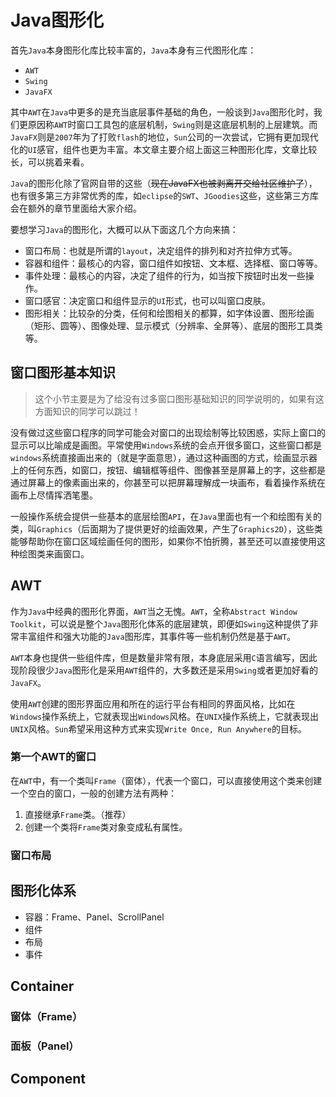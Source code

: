 # Java图形化

首先`Java`本身图形化库比较丰富的，`Java`本身有三代图形化库：

- `AWT`
- `Swing`
- `JavaFX`

其中`AWT`在`Java`中更多的是充当底层事件基础的角色，一般谈到`Java`图形化时，我们更原因称`AWT`时窗口工具包的底层机制，`Swing`则是这底层机制的上层建筑。而`JavaFX`则是`2007`年为了打败`flash`的地位，`Sun`公司的一次尝试，它拥有更加现代化的`UI`感官，组件也更为丰富。本文章主要介绍上面这三种图形化库，文章比较长，可以挑着来看。

`Java`的图形化除了官网自带的这些（~~现在JavaFX也被剥离开交给社区维护了~~），也有很多第三方非常优秀的库，如`eclipse`的`SWT`、`JGoodies`这些，这些第三方库会在额外的章节里面给大家介绍。

要想学习`Java`的图形化，大概可以从下面这几个方向来搞：

- 窗口布局：也就是所谓的`layout`，决定组件的排列和对齐拉伸方式等。
- 容器和组件：最核心的内容，窗口组件如按钮、文本框、选择框、窗口等等。
- 事件处理：最核心的内容，决定了组件的行为，如当按下按钮时出发一些操作。
- 窗口感官：决定窗口和组件显示的`UI`形式，也可以叫窗口皮肤。
- 图形相关：比较杂的分类，任何和绘图相关的都算，如字体设置、图形绘画（矩形、圆等）、图像处理、显示模式（分辨率、全屏等）、底层的图形工具类等。

## 窗口图形基本知识

> 这个小节主要是为了给没有过多窗口图形基础知识的同学说明的，如果有这方面知识的同学可以跳过！

没有做过这些窗口程序的同学可能会对窗口的出现绘制等比较困惑，实际上窗口的显示可以比喻成是画图。平常使用`Windows`系统的会点开很多窗口，这些窗口都是`windows`系统直接画出来的（就是字面意思），通过这种画图的方式，绘画显示器上的任何东西，如窗口，按钮、编辑框等组件、图像甚至是屏幕上的字，这些都是通过屏幕上的像素画出来的，你甚至可以把屏幕理解成一块画布，看着操作系统在画布上尽情挥洒笔墨。

一般操作系统会提供一些基本的底层绘图`API`，在`Java`里面也有一个和绘图有关的类，叫`Graphics`（后面期为了提供更好的绘画效果，产生了`Graphics2D`），这些类能够帮助你在窗口区域绘画任何的图形，如果你不怕折腾，甚至还可以直接使用这种绘图类来画窗口。

## AWT

作为`Java`中经典的图形化界面，`AWT`当之无愧。`AWT`，全称`Abstract Window Toolkit`，可以说是整个`Java`图形化体系的底层建筑，即便如`Swing`这种提供了非常丰富组件和强大功能的`Java`图形库，其事件等一些机制仍然是基于`AWT`。

`AWT`本身也提供一些组件库，但是数量非常有限，本身底层采用`C`语言编写，因此现阶段很少`Java`图形化是采用`AWT`组件的，大多数还是采用`Swing`或者更加好看的`JavaFX`。

使用`AWT`创建的图形界面应用和所在的运行平台有相同的界面风格，比如在`Windows`操作系统上，它就表现出`Windows`风格。在`UNIX`操作系统上，它就表现出`UNIX`风格。`Sun`希望采用这种方式来实现`Write Once, Run Anywhere`的目标。

### 第一个AWT的窗口

在`AWT`中，有一个类叫`Frame`（窗体），代表一个窗口，可以直接使用这个类来创建一个空白的窗口，一般的创建方法有两种：

1. 直接继承`Frame`类。（推荐）
2. 创建一个类将`Frame`类对象变成私有属性。



### 窗口布局



















## 图形化体系

- 容器：Frame、Panel、ScrollPanel
- 组件
- 布局
- 事件

## Container

### 窗体（Frame）

### 面板（Panel）

## Component

